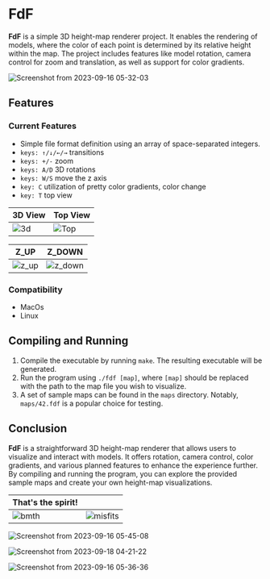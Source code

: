 # FdF

**FdF** is a simple 3D height-map renderer project. It enables the rendering of models, where the color of each point is determined by its relative height within the map. The project includes features like model rotation, camera control for zoom and translation, as well as support for color gradients.

![Screenshot from 2023-09-16 05-32-03](https://github.com/hheghine/FdF/assets/119530584/c6394ce5-9848-40a7-9e35-50a68dffe7ba)




## Features

### Current Features

- Simple file format definition using an array of space-separated integers.
- `keys: ↑/↓/←/→` transitions
- `keys: +/-` zoom
- `keys: A/D` 3D rotations 
- `keys: W/S` move the z axis
- `key: C` utilization of pretty color gradients, color change 
- `key: T` top view

  
| 3D View                                                                                      |  Top View                                                                                        |
|----------------------------------------------------------------------------------------------|--------------------------------------------------------------------------------------------------|
| ![3d](https://github.com/hheghine/FdF/assets/119530584/f6f1c0ab-b53d-4c66-863f-bfdde53e2935) | ![Top](https://github.com/hheghine/FdF/assets/119530584/7f055794-5c23-46f3-8b2a-17c579860042)    |

| Z_UP                                                                                         | Z_DOWN                                                                                           |
|----------------------------------------------------------------------------------------------|--------------------------------------------------------------------------------------------------|
|![z_up](https://github.com/hheghine/FdF/assets/119530584/c2dee0ab-7d70-463b-8032-e7eb4790adc6)|![z_down](https://github.com/hheghine/FdF/assets/119530584/df20f1e1-5cde-4130-80c0-bd1c1623cc30)  |


### Compatibility

- MacOs
- Linux

## Compiling and Running

1. Compile the executable by running `make`. The resulting executable will be generated.
2. Run the program using `./fdf [map]`, where `[map]` should be replaced with the path to the map file you wish to visualize.
3. A set of sample maps can be found in the `maps` directory. Notably, `maps/42.fdf` is a popular choice for testing.

## Conclusion

**FdF** is a straightforward 3D height-map renderer that allows users to visualize and interact with models. It offers rotation, camera control, color gradients, and various planned features to enhance the experience further. By compiling and running the program, you can explore the provided sample maps and create your own height-map visualizations.


| That's the spirit!                                                                           |                                                                                                  |
|----------------------------------------------------------------------------------------------|--------------------------------------------------------------------------------------------------|
|![bmth](https://github.com/hheghine/FdF/assets/119530584/541797d0-50d9-455d-bfee-b3c660ab0c0e)| ![misfits](https://github.com/hheghine/FdF/assets/119530584/d6aec71d-f2e1-4fac-b3f1-418b0127c9b7)|



![Screenshot from 2023-09-16 05-45-08](https://github.com/hheghine/FdF/assets/119530584/b139951b-70fc-4487-9683-94fdacb403ae)

![Screenshot from 2023-09-18 04-21-22](https://github.com/hheghine/FdF/assets/119530584/db548e76-bb55-4422-983a-c8e39656f96d)

![Screenshot from 2023-09-16 05-36-36](https://github.com/hheghine/FdF/assets/119530584/e3abf443-22b4-4908-b10a-da46309aacf5)






